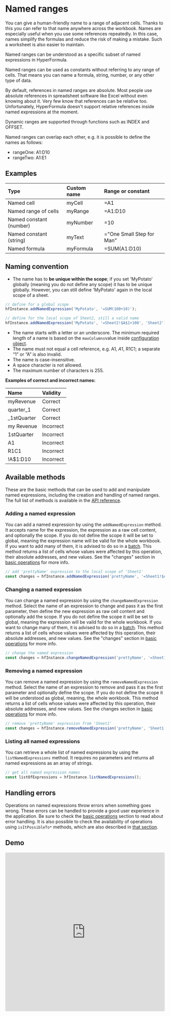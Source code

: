 # Named ranges

You can give a human-friendly name to a range of adjacent cells.
Thanks to this you can refer to that name anywhere across the workbook.
Names are especially useful when you use some references repeatedly.
In this case, names simplify the formulas and reduce the risk of making
a mistake. Such a worksheet is also easier to maintain.

Named ranges can be understood as a specific subset of named
expressions in HyperFormula.

Named ranges can be used as constants without referring to any
range of cells. That means you can name a formula, string, number,
or any other type of data.

By default, references in named ranges are absolute. Most people use
absolute references in spreadsheet software like Excel without even
knowing about it. Very few know that references can be relative too.
Unfortunately, HyperFormula doesn't support relative references inside
named expressions at the moment.

Dynamic ranges are supported through functions such as INDEX and OFFSET.

Named ranges can overlap each other, e.g. it is possible to define
the names as follows:

* rangeOne: A1:D10
* rangeTwo: A1:E1

## Examples

| Type | Custom name | Range or constant |
| :--- | :--- | :--- |
| Named cell | myCell | =A1 |
| Named range of cells | myRange | =A1:D10 |
| Named constant (number) | myNumber | =10 |
| Named constant (string) | myText | ="One Small Step for Man" |
| Named formula | myFormula | =SUM(A1:D10) |

## Naming convention

* The name has to **be unique within the scope**; if you set
'MyPotato' globally (meaning you do not define any scope) it has
to be unique globally. However, you can still define 'MyPotato'
again in the local scope of a sheet.

```javascript
// define for a global scope
hfInstance.addNamedExpression('MyPotato', '=SUM(100+10)');

// define for the local scope of Sheet2, still a valid name
hfInstance.addNamedExpression('MyPotato', '=Sheet2!$A$1+100', 'Sheet2');
```

* The name starts with a letter or an underscore. The minimum required
length of a name is based on the `maxColumns`value inside
[configuration object](configuration-options.md).
* The name must not equal a cell reference, e.g. A1, $A$1, R1C1; a separate “1” or “A” is also invalid.
* The name is case-insensitive.
* A space character is not allowed.
* The maximum number of characters is 255.

**Examples of correct and incorrect names:**

| Name | Validity |
| :--- | :--- |
| myRevenue | Correct |
| quarter_1 | Correct |
| _1stQuarter | Correct |
| my Revenue | Incorrect |
| 1stQuarter | Incorrect |
| A1 | Incorrect |
| R1C1 | Incorrect |
| !A$1:D10 | Incorrect |

## Available methods

These are the basic methods that can be used to add and manipulate
named expressions, including the creation and handling of
named ranges. The full list of methods is available in the
[API reference](../api).

### Adding a named expression

You can add a named expression by using the `addNamedExpression`
method. It accepts name for the expression, the expression as a
raw cell content, and optionally the scope. If you do not define
the scope it will be set to global, meaning the expression name
will be valid for the whole workbook. If you want to add many of them, it is
advised to do so in a [batch](batch-operations.md). This method
returns a list of cells whose values were affected by this operation, their absolute addresses, and new values. See the "changes"
section in [basic operations](basic-operations) for more info.

```javascript
// add 'prettyName' expression to the local scope of 'Sheet1'
const changes = hfInstance.addNamedExpression('prettyName', '=Sheet1!$A$1+100', 'Sheet1');
```

### Changing a named expression

You can change a named expression by using the `changeNamedExpression`
method. Select the name of an expression to change and pass it as
the first parameter,  then define the new expression as raw cell
content and optionally add the scope. If you do not define the scope
it will be set to global, meaning the expression will be vaild for the whole workbook. If you want to change many of them, it is advised
to do so in a [batch](batch-operations.md). This method returns
a list of cells whose values were affected by this operation, their absolute addresses, and new values. See the "changes"
section in [basic operations](basic-operations) for more info.

```javascript
// change the named expression
const changes = hfInstance.changeNamedExpression('prettyName', '=Sheet1!$A$1+200');
```

### Removing a named expression

You can remove a named expression by using the `removeNamedExpression`
method. Select the name of an expression to remove and pass it as
the first parameter and optionally define the scope. If you do
not define the scope it will be understood as global, meaning,
the whole workbook. This method returns a list of cells whose values
were affected by this operation, their absolute addresses, and new values.
See the changes section in
[basic operations](basic-operations) for more info.

```javascript
// remove 'prettyName' expression from 'Sheet1'
const changes = hfInstance.removeNamedExpression('prettyName', 'Sheet1');
```

### Listing all named expressions

You can retrieve a whole list of named expressions by
using the `listNamedExpressions` method. It requires no
parameters and returns all named expressions as an array of strings.

```javascript
// get all named expression names
const listOfExpressions = hfInstance.listNamedExpressions();
```

## Handling errors

Operations on named expressions throw errors when something goes
wrong. These errors can be handled to provide a good user experience
in the application. Be sure to check the
[basic operations](basic-operations) section to read about
error handling. It is also possible to check the availability of operations using `isItPossibleTo*` methods, which are also described in [that section](basic-operations#isitpossibleto-methods).

## Demo

<iframe
     src="https://codesandbox.io/embed/github/handsontable/hyperformula-demos/tree/0.1.x/named-expressions?autoresize=1&fontsize=11&hidenavigation=1&theme=light&view=preview"
     style="width:100%; height:500px; border:0; border-radius: 4px; overflow:hidden;"
     title="handsontable/hyperformula-demos: named-expressions"
     allow="accelerometer; ambient-light-sensor; camera; encrypted-media; geolocation; gyroscope; hid; microphone; midi; payment; usb; vr; xr-spatial-tracking"
     sandbox="allow-autoplay allow-forms allow-modals allow-popups allow-presentation allow-same-origin allow-scripts"
   ></iframe>
